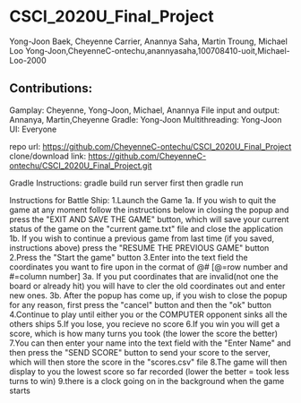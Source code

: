 # CSCI_2020U_Final_Project

Yong-Joon Baek, Cheyenne Carrier, Anannya Saha, Martin Troung, Michael Loo
Yong-Joon,CheyenneC-ontechu,anannyasaha,100708410-uoit,Michael-Loo-2000

## Contributions:
Gamplay: Cheyenne, Yong-Joon, Michael, Anannya
File input and output: Annanya, Martin,Cheyenne
Gradle: Yong-Joon
Multithreading: Yong-Joon
UI: Everyone

repo url: https://github.com/CheyenneC-ontechu/CSCI_2020U_Final_Project
clone/download link: https://github.com/CheyenneC-ontechu/CSCI_2020U_Final_Project.git

Gradle Instructions:
gradle build
run server first
then gradle run



Instructions for Battle Ship:
1.Launch the Game
 1a. If you wish to quit the game at any moment follow the instructions below in closing the popup and press the "EXIT AND SAVE THE GAME"         button, which will save your current status of the game on the "current game.txt" file and close the application
  1b. If you wish to continue a previous game from last time (if you saved, instructions above) press the "RESUME THE PREVIOUS GAME" button
2.Press the "Start the game" button
3.Enter into the text field the coordinates you want to fire upon in the cormat of @# [@=row number and #=column number]
  3a. If you put coordinates that are invalid(not one the board or already hit) you will have to cler the old coordinates out and enter new       ones.
  3b. After the popup has come up, if you wish to close the popup for any reason, first press the "cancel" button and then the "ok" button
4.Continue to play until either you or the COMPUTER opponent sinks all the others ships
5.If you lose, you recieve no score
6.If you win you will get a score, which is how many turns you took (the lower the score the better)
7.You can then enter your name into the text field with the "Enter Name" and then press the "SEND SCORE" button to send your score to     the server, which will then store the score in the "scores.csv" file
8.The game will then display to you the lowest score so far recorded (lower the better = took less turns to win)
9.there is a clock going on in the background when the game starts
